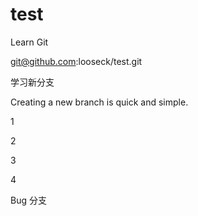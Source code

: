 # test
Learn Git

git@github.com:looseck/test.git

学习新分支

Creating a new branch is quick and simple.

1

2

3

4

Bug 分支
